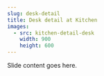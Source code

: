 ```yaml
---
slug: desk-detail
title: Desk detail at Kitchen
images:
  - src: kitchen-detail-desk
    width: 900
    height: 600
---
```

Slide content goes here.
